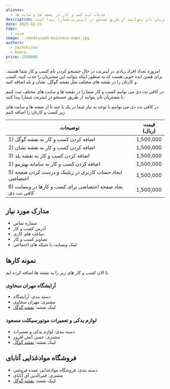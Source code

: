```yaml
---
aliases:
  - خدمات ثبت کسب و کار در نقشه ها و سایت ها
description: در کافی نت دی می توانیم کسب و کار شما را در نقشه ها و سایت های مختلف ثبت کنیم تا مشتریان تان بتوانند از طریق جستجو در اینترنت شمارا پیدا کنند.
date: 2025-02-21
tags:
  - خدمت
image: ../media/add-business-maps.jpg
authors:
  - zachshirow
  - hemra
price: 1500000
---
```


امروزه تعداد افراد زیادی در اینترنت در حال جستجو کردن نام کسب و کار شما هستند. برای همین ایده خوبی هست که به منظور اینکه بتوانید این مشتریان را جذب کنید، کسب و کارتان را در نقشه های مختلف مثل نقشه گوگل، نشان و بلد اضافه کنید. 

در کافی نت دی می توانیم کسب و کار شما را در نقشه ها و سایت های مختلف ثبت کنیم تا مشتریان تان بتوانند از طریق جستجو در اینترنت شمارا پیدا کنند.

در کافی نت دی می توانیم با توجه به نیاز شما در یک یا چند تا از نقشه ها و سایت های زیر کسب و کارتان را اضافه کنیم. 

| توضیحات                                                    | قیمت (ریال) |
| ---------------------------------------------------------- | ----------- |
| 1) اضافه کردن کسب و کار به نقشه گوگل                       | 1,500,000   |
| 2) اضافه کردن کسب و کار به نقشه نشان                       | 1,500,000   |
| 3) اضافه کردن کسب و کار به نقشه بلد                        | 1,500,000   |
| 1) اضافه کردن کسب و کار به سامانه بهترینو                  | 1,500,000   |
| 5) ایجاد حساب کاربری در زیلینک و درست کردن صفحه اختصاصی    | 1,500,000   |
| 6) یجاد صفحه اختصاصی برای کسب و کارها در وبسایت کافی نت دی | 1,500,000   |

## مدارک مورد نیاز

- شماره تماس
- آدرس کسب و کار
- ساعت های کاری
- تصاویر کسب و کار
- لینک وبسایت یا شبکه های اجتماعی

## نمونه کارها

تا الان کسب و کار های زیر را به نقشه ها اضافه کرده ایم. 

### آرایشگاه مهران سخاوی
- دسته بندی: آرایشگاه
- مشتری: مهران سخاوی 
- لینک نقشه: [نقشه گوگل](https://www.google.com/maps/place/%D8%A2%D8%B1%D8%A7%DB%8C%D8%B4%DA%AF%D8%A7%D9%87+%D9%85%D9%87%D8%B1%D8%A7%D9%86+%D8%B3%D8%AE%D8%A7%D9%88%DB%8C%E2%80%AD/@37.2736272,55.1546559,744m/data=!3m2!1e3!4b1!4m6!3m5!1s0x3f82bf002359af57:0x564ba492deabc070!8m2!3d37.2736272!4d55.1572308!16s%2Fg%2F11w__5lzf1?entry=ttu&g_ep=EgoyMDI1MDIwNS4xIKXMDSoJLDEwMjExMjM0SAFQAw%3D%3D)

### لوازم یدکی و تعمیرات موتورسیکلت مسعود
- دسته بندی: لوازم یدکی و تعمیرات
- مشتری: حسن آتش افروز
- لینک نقشه: [نقشه گوگل](https://www.google.com/maps/place/%D9%84%D9%88%D8%A7%D8%B2%D9%85+%DB%8C%D8%AF%DA%A9%DB%8C+%D9%85%D9%88%D8%AA%D9%88%D8%B1%D8%B3%DB%8C%DA%A9%D9%84%D8%AA+%D9%85%D8%B3%D8%B9%D9%88%D8%AF%E2%80%AD/@37.2567745,55.1523381,19z/data=!3m1!4b1!4m6!3m5!1s0x3f82bfa596d17765:0x5346cba394270348!8m2!3d37.2567745!4d55.1529818!16s%2Fg%2F11l72zdw7x?entry=ttu&g_ep=EgoyMDI1MDIxNy4wIKXMDSoASAFQAw%3D%3D)

## فروشگاه موادغذایی آتابای
- دسته بندی: فروشگاه موادغذایی عمده فروشی
- مشتری: قمرالدین آق آتابای
- لینک نقشه: [نقشه گوگل](https://www.google.com/maps?ll=37.274072,55.163512&z=13&t=m&hl=en&gl=US&mapclient=embed&cid=2461653322157900897)
